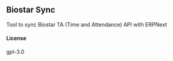 ## Biostar Sync

Tool to sync Biostar TA (Time and Attendance) API with ERPNext

#### License

gpl-3.0

